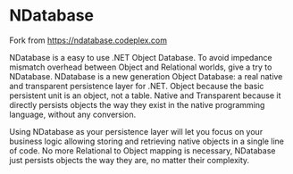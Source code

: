 # NDatabase
Fork from https://ndatabase.codeplex.com

NDatabase is a easy to use .NET Object Database. To avoid impedance mismatch overhead between Object and Relational worlds, give a try to NDatabase. NDatabase is a new generation Object Database: a real native and transparent persistence layer for .NET.
Object because the basic persistent unit is an object, not a table.
Native and Transparent because it directly persists objects the way they exist in the native programming language, without any conversion.

Using NDatabase as your persistence layer will let you focus on your business logic allowing storing and retrieving native objects in a single line of code. No more Relational to Object mapping is necessary, NDatabase just persists objects the way they are, no matter their complexity.
